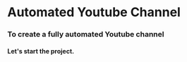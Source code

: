 # Automated Youtube Channel
### To create a fully automated Youtube channel
#### Let's start the project.
